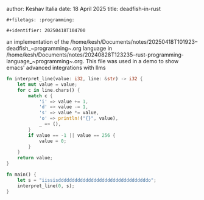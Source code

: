 author: Keshav Italia
date: 18 April 2025
title: deadfish-in-rust

```{=org}
#+filetags: :programming:
```
```{=org}
#+identifier: 20250418T104700
```
an implementation of the
/home/kesh/Documents/notes/20250418T101923–deadfish\_~programming~.org
language in
/home/kesh/Documents/notes/20240828T123235–rust-programming-language\_~programming~.org.
This file was used in a demo to show emacs' advanced integrations with
llms

``` rust
fn interpret_line(value: i32, line: &str) -> i32 {
    let mut value = value;
    for c in line.chars() {
        match c {
            'i' => value += 1,
            'd' => value -= 1,
            's' => value *= value,
            'o' => println!("{}", value),
            _ => (),
        }
        if value == -1 || value == 256 {
            value = 0;
        }
    }
    return value;
}

fn main() {
    let s = "iissisdddddddddddddddddddddddddddddddddo";
    interpret_line(0, s);
}
```
